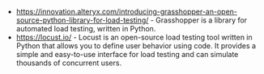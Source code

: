 
- https://innovation.alteryx.com/introducing-grasshopper-an-open-source-python-library-for-load-testing/ - Grasshopper is a library for automated load testing, written in Python.
- https://locust.io/ - Locust is an open-source load testing tool written in Python that allows you to define user behavior using code. It provides a simple and easy-to-use interface for load testing and can simulate thousands of concurrent users.